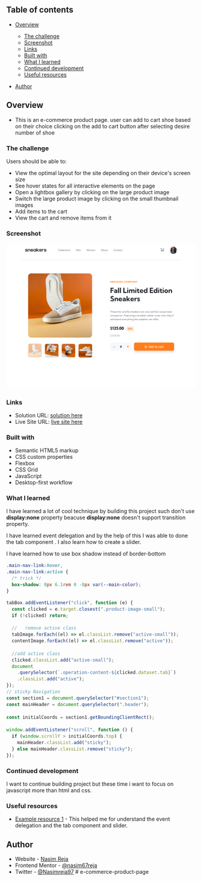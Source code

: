 ## Table of contents

- [Overview](#overview)

  - [The challenge](#the-challenge)
  - [Screenshot](#screenshot)
  - [Links](#links)
  - [Built with](#built-with)
  - [What I learned](#what-i-learned)
  - [Continued development](#continued-development)
  - [Useful resources](#useful-resources)

- [Author](#author)

## Overview

- This is an e-commerce product page. user can add to cart shoe based on their choice clicking on the add to cart button after selecting desire number of shoe

### The challenge

Users should be able to:

- View the optimal layout for the site depending on their device's screen size
- See hover states for all interactive elements on the page
- Open a lightbox gallery by clicking on the large product image
- Switch the large product image by clicking on the small thumbnail images
- Add items to the cart
- View the cart and remove items from it

### Screenshot

![](images/e-commerce-ss.png)

### Links

- Solution URL: [solution here](https://github.com/nasim67reja/Ecommerce.github.io)
- Live Site URL: [ live site here](https://nasim67reja.github.io/Ecommerce.github.io/)

### Built with

- Semantic HTML5 markup
- CSS custom properties
- Flexbox
- CSS Grid
- JavaScript
- Desktop-first workflow

### What I learned

I have learned a lot of cool technique by building this project such don't use **display:none** property beacuse **display:none** doesn't support transition property.

I have learned event delegation and by the help of this I was able to done the tab component . I also learn how to create a slider.

I have learned how to use box shadow instead of border-bottom

```css
.main-nav-link:hover,
.main-nav-link:active {
  /* trick */
  box-shadow: 0px 6.1rem 0 -8px var(--main-color);
}
```

```js
tabBox.addEventListener("click", function (e) {
  const clicked = e.target.closest(".product-image-small");
  if (!clicked) return;

  //   remove active class
  tabImage.forEach((el) => el.classList.remove("active-small"));
  contentImage.forEach((el) => el.classList.remove("active"));

  //add active class
  clicked.classList.add("active-small");
  document
    .querySelector(`.operation-content-${clicked.dataset.tab}`)
    .classList.add("active");
});
// sticky Navigation
const section1 = document.querySelector("#section1");
const mainHeader = document.querySelector(".header");

const initialCoords = section1.getBoundingClientRect();

window.addEventListener("scroll", function () {
  if (window.scrollY > initialCoords.top) {
    mainHeader.classList.add("sticky");
  } else mainHeader.classList.remove("sticky");
});
```

### Continued development

I want to continue building project but these time i want to focus on javascript more than html and css.

### Useful resources

- [Example resource 1](https://github.com/jonasschmedtmann/complete-javascript-course/blob/master/13-Advanced-DOM-Bankist/final/script.js) - This helped me for understand the event delegation and the tab component and slider.

## Author

- Website - [Nasim Reja](https://www.your-site.com)
- Frontend Mentor - [@nasim67reja](https://www.frontendmentor.io/profile/@nasim67reja)
- Twitter - [@Nasimreja97](https://www.twitter.com/@Nasimreja97)
#   e - c o m m e r c e - p r o d u c t - p a g e 
 
 